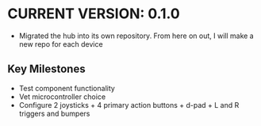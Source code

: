 # CURRENT VERSION: 0.1.0
  - Migrated the hub into its own repository. From here on out, I will make a new repo for each device

## Key Milestones
  - Test component functionality
  - Vet microcontroller choice
  - Configure 2 joysticks + 4 primary action buttons + d-pad + L and R triggers and bumpers